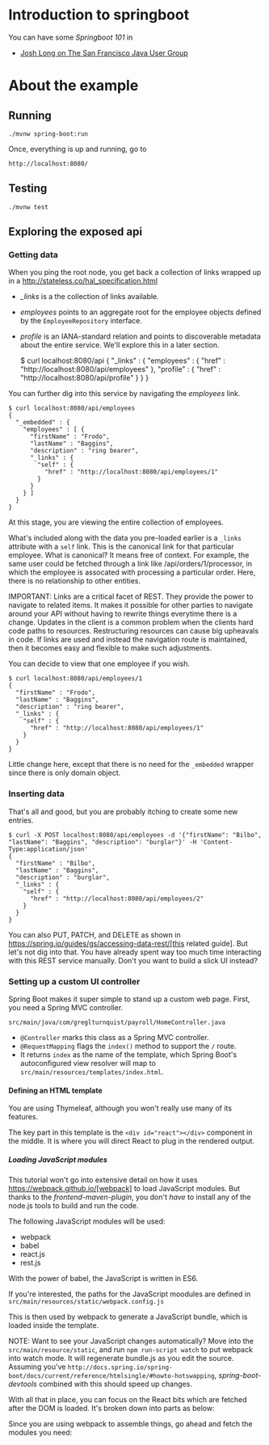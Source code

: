 
Introduction to springboot
==============
You can have some _Springboot 101_ in 

* [Josh Long on The San Francisco Java User Group](https://www.youtube.com/watch?v=sbPSjI4tt10)


# About the example

## Running

    ./mvnw spring-boot:run
    
Once, everything is up and running, go to 

    http://localhost:8080/

## Testing

    ./mvnw test

## Exploring the exposed api

### Getting data

When you ping the root node, you get back a collection of links wrapped up in a http://stateless.co/hal_specification.html

* *_links* is a the collection of links available.
* *employees* points to an aggregate root for the employee objects defined by the `EmployeeRepository` interface.
* *profile* is an IANA-standard relation and points to discoverable metadata about the entire service. We'll explore this in a later section.


    $ curl localhost:8080/api
    {
      "_links" : {
        "employees" : {
          "href" : "http://localhost:8080/api/employees"
        },
        "profile" : {
          "href" : "http://localhost:8080/api/profile"
        }
      }
    }


You can further dig into this service by navigating the *employees* link.


    $ curl localhost:8080/api/employees
    {
      "_embedded" : {
        "employees" : [ {
          "firstName" : "Frodo",
          "lastName" : "Baggins",
          "description" : "ring bearer",
          "_links" : {
            "self" : {
              "href" : "http://localhost:8080/api/employees/1"
            }
          }
        } ]
      }
    }


At this stage, you are viewing the entire collection of employees.

What's included along with the data you pre-loaded earlier is a `_links` attribute with a `self` link. This is the canonical 
link for that particular employee. What is canonical? It means free of context. For example, the same user could be fetched 
through a link like /api/orders/1/processor, in which the employee is assocated with processing a particular order. Here, 
there is no relationship to other entities.

IMPORTANT: Links are a critical facet of REST. They provide the power to navigate to related items. It makes it possible 
for other parties to navigate around your API without having to rewrite things everytime there is a change. Updates in 
the client is a common problem when the clients hard code paths to resources. Restructuring resources can cause big 
upheavals in code. If links are used and instead the navigation route is maintained, then it becomes easy and flexible 
to make such adjustments.

You can decide to view that one employee if you wish.


    $ curl localhost:8080/api/employees/1
    {
      "firstName" : "Frodo",
      "lastName" : "Baggins",
      "description" : "ring bearer",
      "_links" : {
        "self" : {
          "href" : "http://localhost:8080/api/employees/1"
        }
      }
    }


Little change here, except that there is no need for the `_embedded` wrapper since there is only domain object.

### Inserting data

That's all and good, but you are probably itching to create some new entries.


    $ curl -X POST localhost:8080/api/employees -d '{"firstName": "Bilbo", "lastName": "Baggins", "description": "burglar"}' -H 'Content-Type:application/json'
    {
      "firstName" : "Bilbo",
      "lastName" : "Baggins",
      "description" : "burglar",
      "_links" : {
        "self" : {
          "href" : "http://localhost:8080/api/employees/2"
        }
      }
    }


You can also PUT, PATCH, and DELETE as shown in https://spring.io/guides/gs/accessing-data-rest/[this related guide]. 
But let's not dig into that. You have already spent way too much time interacting with this REST service manually. Don't 
you want to build a slick UI instead?


### Setting up a custom UI controller

Spring Boot makes it super simple to stand up a custom web page. First, you need a Spring MVC controller.

`src/main/java/com/greglturnquist/payroll/HomeController.java`


* `@Controller` marks this class as a Spring MVC controller.
* `@RequestMapping` flags the `index()` method to support the `/` route.
* It returns `index` as the name of the template, which Spring Boot's autoconfigured view resolver will map to `src/main/resources/templates/index.html`.

#### Defining an HTML template

You are using Thymeleaf, although you won't really use many of its features.


The key part in this template is the `<div id="react"></div>` component in the middle. It is where you will direct React to plug in the rendered output.

##### Loading JavaScript modules

This tutorial won't go into extensive detail on how it uses https://webpack.github.io/[webpack] to load JavaScript modules. But thanks to the *frontend-maven-plugin*, you don't _have_ to install any of the node.js tools to build and run the code.

The following JavaScript modules will be used:

* webpack
* babel
* react.js
* rest.js

With the power of babel, the JavaScript is written in ES6.

If you're interested, the paths for the JavaScript moodules are defined in `src/main/resources/static/webpack.config.js`

This is then used by webpack to generate a JavaScript bundle, which is loaded inside the template. 

NOTE: Want to see your JavaScript changes automatically? Move into the `src/main/resource/static`, and run `npm run-script watch` 
to put webpack into watch mode. It will regenerate bundle.js as you edit the source. Assuming you've 
`http://docs.spring.io/spring-boot/docs/current/reference/htmlsingle/#howto-hotswapping`, 
*spring-boot-devtools* combined with this should speed up changes.

With all that in place, you can focus on the React bits which are fetched after the DOM is loaded. It's broken down into parts as below:

Since you are using webpack to assemble things, go ahead and fetch the modules you need:

